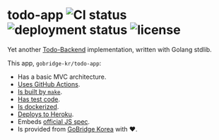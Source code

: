 # todo-app ![CI status](https://img.shields.io/github/workflow/status/gobridge-kr/todo-app/CI) ![]() ![deployment status](https://img.shields.io/github/deployments/gobridge-kr/todo-app/production) ![license](https://img.shields.io/github/license/gobridge-kr/todo-app)

Yet another [Todo-Backend](http://www.todobackend.com/) implementation, written with Golang stdlib.

This app, `gobridge-kr/todo-app`:
- Has a basic MVC architecture.
- [Uses GitHub Actions](./github/workflows).
- [Is built by `make`](./Makefile).
- [Has test code](https://github.com/gobridge-kr/todo-app/search?q=testing.T&unscoped_q=testing.T).
- [Is dockerized](./Dockerfile).
- [Deploys to Heroku](https://arcane-waters-53217.herokuapp.com/).
- Embeds [official JS spec](./test/client).
- Is provided from [GoBridge Korea](https://github.com/gobridge-kr) with ❤️.
